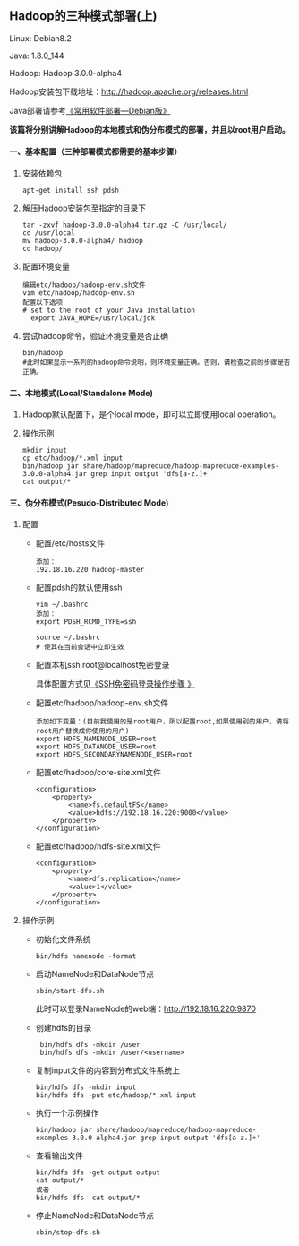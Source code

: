 ## Hadoop的三种模式部署(上)

Linux: Debian8.2

Java: 1.8.0_144

Hadoop: Hadoop 3.0.0-alpha4

Hadoop安装包下载地址：http://hadoop.apache.org/releases.html

Java部署请参考[《常用软件部署—Debian版》](https://github.com/wing324/helloworld_zh/blob/master/Bigdata/%E5%B8%B8%E7%94%A8%E8%BD%AF%E4%BB%B6%E9%83%A8%E7%BD%B2--Debian%E7%89%88.md)



**该篇将分别讲解Hadoop的本地模式和伪分布模式的部署，并且以root用户启动。**

#### 一、基本配置（三种部署模式都需要的基本步骤）

1. 安装依赖包

   ```shell
   apt-get install ssh pdsh
   ```

2. 解压Hadoop安装包至指定的目录下

   ```shell
   tar -zxvf hadoop-3.0.0-alpha4.tar.gz -C /usr/local/
   cd /usr/local
   mv hadoop-3.0.0-alpha4/ hadoop
   cd hadoop/
   ```

3. 配置环境变量

   ```shell
   编辑etc/hadoop/hadoop-env.sh文件
   vim etc/hadoop/hadoop-env.sh
   配置以下选项
   # set to the root of your Java installation
     export JAVA_HOME=/usr/local/jdk
   ```

4. 尝试hadoop命令，验证环境变量是否正确

   ```shell
   bin/hadoop
   #此时如果显示一系列的hadoop命令说明，则环境变量正确。否则，请检查之前的步骤是否正确。
   ```

#### 二、本地模式(Local/Standalone Mode)

1. Hadoop默认配置下，是个local mode，即可以立即使用local operation。

2. 操作示例

   ```shell
   mkdir input
   cp etc/hadoop/*.xml input
   bin/hadoop jar share/hadoop/mapreduce/hadoop-mapreduce-examples-3.0.0-alpha4.jar grep input output 'dfs[a-z.]+'
   cat output/*
   ```

#### 三、伪分布模式(Pesudo-Distributed Mode)

1. 配置

   - 配置/etc/hosts文件

     ```shell
     添加：
     192.18.16.220 hadoop-master
     ```

   - 配置pdsh的默认使用ssh

     ```shell
     vim ~/.bashrc
     添加：
     export PDSH_RCMD_TYPE=ssh

     source ~/.bashrc
     # 使其在当前会话中立即生效
     ```

   - 配置本机ssh root@localhost免密登录

     具体配置方式见[《SSH免密码登录操作步骤 》](https://github.com/wing324/helloworld_zh/blob/master/Linux/SSH%E5%85%8D%E5%AF%86%E7%A0%81%E7%99%BB%E5%BD%95%E6%93%8D%E4%BD%9C%E6%AD%A5%E9%AA%A4.md)

   - 配置etc/hadoop/hadoop-env.sh文件

     ```shell
     添加如下变量：(目前我使用的是root用户，所以配置root,如果使用别的用户，请将root用户替换成你使用的用户)
     export HDFS_NAMENODE_USER=root
     export HDFS_DATANODE_USER=root
     export HDFS_SECONDARYNAMENODE_USER=root
     ```

   - 配置etc/hadoop/core-site.xml文件

     ```shell
     <configuration>
         <property>
             <name>fs.defaultFS</name>
             <value>hdfs://192.18.16.220:9000</value>
         </property>
     </configuration>
     ```

   - 配置etc/hadoop/hdfs-site.xml文件

     ```shell
     <configuration>
         <property>
             <name>dfs.replication</name>
             <value>1</value>
         </property>
     </configuration>
     ```

2. 操作示例

   - 初始化文件系统

     ```shell
     bin/hdfs namenode -format
     ```

   - 启动NameNode和DataNode节点

     ```shell
     sbin/start-dfs.sh
     ```

     此时可以登录NameNode的web端：http://192.18.16.220:9870

   - 创建hdfs的目录

     ```shell
      bin/hdfs dfs -mkdir /user
      bin/hdfs dfs -mkdir /user/<username>
     ```

   - 复制input文件的内容到分布式文件系统上

     ```shell
     bin/hdfs dfs -mkdir input
     bin/hdfs dfs -put etc/hadoop/*.xml input
     ```

   - 执行一个示例操作

     ```shell
     bin/hadoop jar share/hadoop/mapreduce/hadoop-mapreduce-examples-3.0.0-alpha4.jar grep input output 'dfs[a-z.]+'
     ```

   - 查看输出文件

     ```shell
     bin/hdfs dfs -get output output
     cat output/*
     或者
     bin/hdfs dfs -cat output/*
     ```

   - 停止NameNode和DataNode节点

     ```shell
     sbin/stop-dfs.sh
     ```

